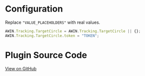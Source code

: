 
# Configuration

Replace `"VALUE_PLACEHOLDERS"` with real values.

``` javascript
AWIN.Tracking.TargetCircle = AWIN.Tracking.TargetCircle || {};
AWIN.Tracking.TargetCircle.token = "TOKEN";
```



# Plugin Source Code

[View on
GitHub](https://github.com/awin/awin-tracking/blob/master/web/thirdparty/targetCircle.js)
